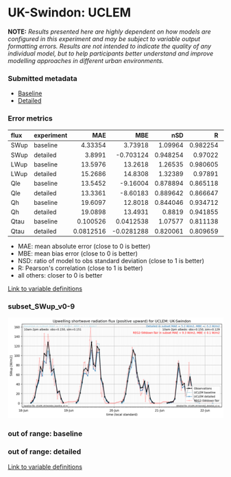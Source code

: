 # UK-Swindon: UCLEM

**NOTE:** *Results presented here are highly dependent on how models are configured in this experiment and may be subject to variable output formatting errors. Results are not intended to indicate the quality of any individual model, but to help participants better understand and improve modelling approaches in different urban environments.*

### Submitted metadata

- [Baseline](UCLEM_UK-Swindon_baseline_attrs.md)
- [Detailed](UCLEM_UK-Swindon_detailed_attrs.md)

### Error metrics

| flux   | experiment   |        MAE |        MBE |      nSD |        R |         5th |       95th |      RMSE |    cRMSE |       AMBE |     1-nSD |       1-R |   nSkewness |   nKurtosis |   Overlap |
|:-------|:-------------|-----------:|-----------:|---------:|---------:|------------:|-----------:|----------:|---------:|-----------:|----------:|----------:|------------:|------------:|----------:|
| SWup   | baseline     |  4.33354   |  3.73918   | 1.09964  | 0.982254 |  0.7866     |  8.3122    |  7.60634  | 0.22126  |  3.73918   | 0.0996366 | 0.0177462 |   0.146086  |   0.756295  | 0.0989434 |
| SWup   | detailed     |  3.8991    | -0.703124  | 0.948254 | 0.97022  |  0.8608     |  6.2399    |  7.31507  | 0.24322  |  0.703124  | 0.051746  | 0.0297801 |   0.164349  |   0.742727  | 0.0897476 |
| LWup   | baseline     | 13.5976    | 13.2618    | 1.26535  | 0.980605 |  4.6899     | 34.8209    | 17.8673   | 0.345675 | 13.2618    | 0.265345  | 0.0193948 |   0.542727  |   2.27298   | 0.132105  |
| LWup   | detailed     | 15.2686    | 14.8308    | 1.32389  | 0.97891  |  4.5431     | 40.7966    | 20.3179   | 0.400933 | 14.8308    | 0.32389   | 0.02109   |   0.67347   |   3.53598   | 0.140493  |
| Qle    | baseline     | 13.5452    | -9.16004   | 0.878894 | 0.865118 |  1.5391     | 18.5404    | 22.2207   | 0.501757 |  9.16004   | 0.121106  | 0.134882  |   0.135322  |   0.759452  | 0.189488  |
| Qle    | detailed     | 13.3361    | -8.60183   | 0.889642 | 0.866647 |  1.6276     | 18.0147    | 21.9108   | 0.499451 |  8.60183   | 0.110358  | 0.133353  |   0.137487  |   0.628876  | 0.190875  |
| Qh     | baseline     | 19.6097    | 12.8018    | 0.844046 | 0.934712 | 23.3306     | 13.2012    | 25.7978   | 0.366789 | 12.8018    | 0.155954  | 0.065288  |   0.0110376 |   0.0275705 | 0.313078  |
| Qh     | detailed     | 19.0898    | 13.4931    | 0.8819   | 0.941855 | 24.3522     |  6.0228    | 24.8288   | 0.341326 | 13.4931    | 0.118099  | 0.0581449 |   0.0322971 |   0.0423525 | 0.312783  |
| Qtau   | baseline     |  0.100526  |  0.0412538 | 1.07577  | 0.811138 |  0.0179719  |  0.0548617 |  0.171078 | 0.64194  |  0.0412538 | 0.0757702 | 0.188862  |   0.289107  |   1.91883   | 0.0888321 |
| Qtau   | detailed     |  0.0812516 | -0.0281288 | 0.820061 | 0.809659 |  0.00767191 |  0.144038  |  0.154402 | 0.586992 |  0.0281288 | 0.17994   | 0.190341  |   0.278186  |   2.04942   | 0.0946109 |

 - MAE: mean absolute error (close to 0 is better)
 - MBE: mean bias error (close to 0 is better)
 - NSD: ratio of model to obs standard deviation (close to 1 is better)
 - R: Pearson's correlation (close to 1 is better)
 - all others: closer to 0 is better

[Link to variable definitions](../modelattrs/variable_definitions.md)

### <a name="subset_swup_v0-9"></a>subset_SWup_v0-9
[![UCLEM_UK-Swindon_subset_SWup_v0-9.png](UCLEM_UK-Swindon_subset_SWup_v0-9.png)](UCLEM_UK-Swindon_subset_SWup_v0-9.png)

### out of range: baseline


### out of range: detailed



[Link to variable definitions](../modelattrs/variable_definitions.md)

